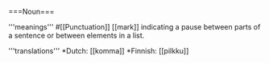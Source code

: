 ===Noun===

'''meanings'''
#[[Punctuation]] [[mark]] indicating a pause between parts of a sentence or between elements in a list.

'''translations'''
*Dutch: [[komma]]
*Finnish: [[pilkku]]